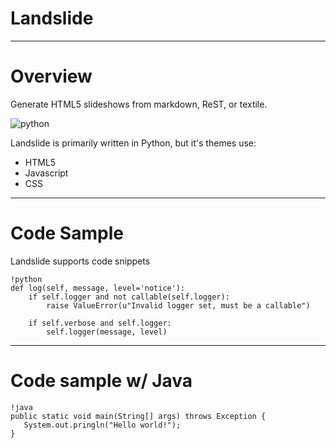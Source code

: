 # Landslide

---

# Overview

Generate HTML5 slideshows from markdown, ReST, or textile.

![python](http://i.imgur.com/bc2xk.png)

Landslide is primarily written in Python, but it's themes use:

- HTML5
- Javascript
- CSS

---

# Code Sample

Landslide supports code snippets

    !python
    def log(self, message, level='notice'):
        if self.logger and not callable(self.logger):
            raise ValueError(u"Invalid logger set, must be a callable")

        if self.verbose and self.logger:
            self.logger(message, level)

---

# Code sample w/ Java

    !java
    public static void main(String[] args) throws Exception {
       System.out.pringln("Hello world!");
    }
